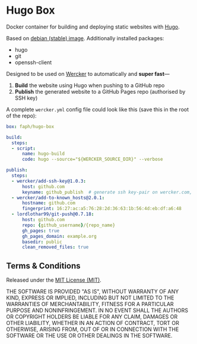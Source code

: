 # Hugo Box

Docker container for building and deploying static websites with [Hugo](https://gohugo.io).

Based on [debian (stable) image](https://hub.docker.com/_/debian/). Additionally installed packages:

 - hugo
 - git
 - openssh-client

Designed to be used on [Wercker](https://wercker.com) to automatically and **super fast**—

 1. **Build** the website using Hugo when pushing to a GitHub repo
 2. **Publish** the generated website to a GitHub Pages repo (authorised by SSH key)

A complete `wercker.yml` config file could look like this (save this in the root of the repo):

```yaml
box: faph/hugo-box

build:
  steps:
  - script:
      name: hugo-build
      code: hugo --source="${WERCKER_SOURCE_DIR}" --verbose

publish:
  steps:
  - wercker/add-ssh-key@1.0.3:
      host: github.com
      keyname: github_publish  # generate ssh key-pair on wercker.com, add public key to GitHub repo
  - wercker/add-to-known_hosts@2.0.1:
      hostname: github.com
      fingerprint: 16:27:ac:a5:76:28:2d:36:63:1b:56:4d:eb:df:a6:48
  - lordlothar99/git-push@0.7.18:
      host: github.com
      repo: {github_username}/{repo_name}
      gh_pages: true
      gh_pages_domain: example.org
      basedir: public
      clean_removed_files: true
```

## Terms & Conditions

Released under the [MIT License (MIT)](LICENSE).

THE SOFTWARE IS PROVIDED "AS IS", WITHOUT WARRANTY OF ANY KIND, EXPRESS OR IMPLIED, INCLUDING BUT NOT LIMITED TO THE WARRANTIES OF MERCHANTABILITY, FITNESS FOR A PARTICULAR PURPOSE AND NONINFRINGEMENT. IN NO EVENT SHALL THE AUTHORS OR COPYRIGHT HOLDERS BE LIABLE FOR ANY CLAIM, DAMAGES OR OTHER LIABILITY, WHETHER IN AN ACTION OF CONTRACT, TORT OR OTHERWISE, ARISING FROM, OUT OF OR IN CONNECTION WITH THE SOFTWARE OR THE USE OR OTHER DEALINGS IN THE SOFTWARE.
